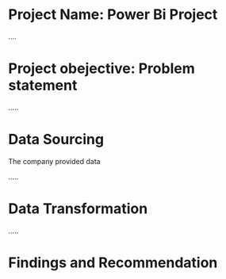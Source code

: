# Project Name: Power Bi Project 
....
# Project obejective: Problem statement
 

.....
# Data Sourcing
The company provided data 


.....
# Data Transformation



.....
# Findings and Recommendation
